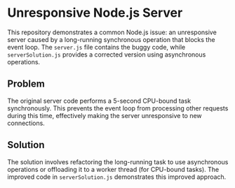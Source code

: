 # Unresponsive Node.js Server

This repository demonstrates a common Node.js issue: an unresponsive server caused by a long-running synchronous operation that blocks the event loop.  The `server.js` file contains the buggy code, while `serverSolution.js` provides a corrected version using asynchronous operations.

## Problem

The original server code performs a 5-second CPU-bound task synchronously.  This prevents the event loop from processing other requests during this time, effectively making the server unresponsive to new connections.

## Solution

The solution involves refactoring the long-running task to use asynchronous operations or offloading it to a worker thread (for CPU-bound tasks).  The improved code in `serverSolution.js` demonstrates this improved approach.